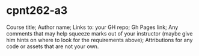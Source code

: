 # cpnt262-a3

Course title;
Author name;
Links to:
your GH repo;
Gh Pages link;
Any comments that may help squeeze marks out of your instructor (maybe give him hints on where to look for the requirements above);
Attributions for any code or assets that are not your own.
